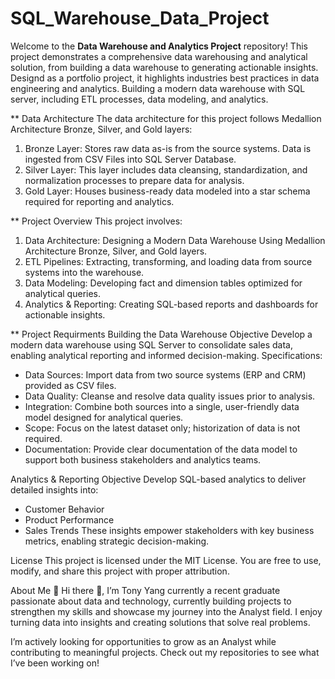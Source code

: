 # SQL_Warehouse_Data_Project

Welcome to the **Data Warehouse and Analytics Project** repository!
This project demonstrates a comprehensive data warehousing and analytical solution, from building a data warehouse to generating actionable insights. Designd as a portfolio project, it highlights industries best practices in data engineering and analytics.
Building a modern data warehouse with SQL server, including ETL processes, data modeling, and analytics.


** Data Architecture
The data architecture for this project follows Medallion Architecture Bronze, Silver, and Gold layers:
  1. Bronze Layer: Stores raw data as-is from the source systems. Data is ingested from CSV Files into SQL Server Database.
  2. Silver Layer: This layer includes data cleansing, standardization, and normalization processes to prepare data for analysis.
  3. Gold Layer: Houses business-ready data modeled into a star schema required for reporting and analytics.


** Project Overview 
This project involves:
  1. Data Architecture: Designing a Modern Data Warehouse Using Medallion Architecture Bronze, Silver, and Gold layers.
  2. ETL Pipelines: Extracting, transforming, and loading data from source systems into the warehouse.
  3. Data Modeling: Developing fact and dimension tables optimized for analytical queries.
  4. Analytics & Reporting: Creating SQL-based reports and dashboards for actionable insights.


** Project Requirments
Building the Data Warehouse 
Objective
Develop a modern data warehouse using SQL Server to consolidate sales data, enabling analytical reporting and informed decision-making.
Specifications:
* Data Sources: Import data from two source systems (ERP and CRM) provided as CSV files.
* Data Quality: Cleanse and resolve data quality issues prior to analysis.
* Integration: Combine both sources into a single, user-friendly data model designed for analytical queries.
* Scope: Focus on the latest dataset only; historization of data is not required.
* Documentation: Provide clear documentation of the data model to support both business stakeholders and analytics teams.


Analytics & Reporting
Objective
Develop SQL-based analytics to deliver detailed insights into:
* Customer Behavior
* Product Performance
* Sales Trends
These insights empower stakeholders with key business metrics, enabling strategic decision-making.


License
This project is licensed under the MIT License. You are free to use, modify, and share this project with proper attribution.


About Me
👋 Hi there 👋, I’m Tony Yang currently a recent graduate passionate about data and technology, currently building projects to strengthen my skills and showcase my journey into the Analyst field. I enjoy turning data into insights and creating solutions that solve real problems.

I’m actively looking for opportunities to grow as an Analyst while contributing to meaningful projects. Check out my repositories to see what I’ve been working on!
